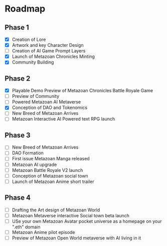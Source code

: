 # Roadmap

## Phase 1

- [x] Creation of Lore
- [x] Artwork and key Character Design
- [ ] Creation of AI Game Prompt Layers
- [x] Launch of Metazoan Chronicles Minting
- [x] Community Building

## Phase 2

- [x] Playable Demo Preview of Metazoan Chronicles Battle Royale Game
- [ ] Preview of Community
- [ ] Powered Metazoan AI Metaverse
- [x] Conception of DAO and Tokenomics
- [ ] New Breed of Metazoan Arrives
- [ ] Metazoan Interactive AI Powered text RPG launch

## Phase 3

- [ ] New Breed of Metazoan Arrives
- [ ] DAO Formation
- [ ] First issue Metazoan Manga released
- [ ] Metazoan AI upgrade
- [ ] Metazoan Battle Royale V2 launch
- [ ] Conception of Metazoan social town
- [ ] Launch of Metazoan Anime short trailer

## Phase 4

- [ ] Drafting the Art design of Metazoan World
- [ ] Metazoan Metaverse interactive Social town beta launch
- [ ] USe your own Metazoan Avatar pocket universe as a homepage on your ".eth" domain
- [ ] Metazoan Anime pilot episode
- [ ] Preview of Metazoan Open World metaverse with AI living in it
